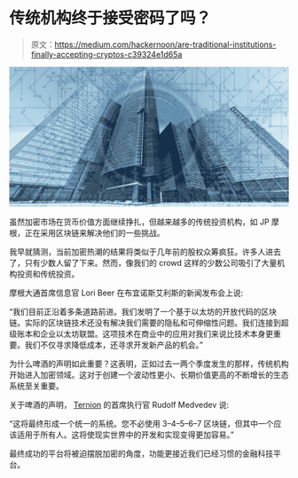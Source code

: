 # 传统机构终于接受密码了吗？

> 原文：<https://medium.com/hackernoon/are-traditional-institutions-finally-accepting-cryptos-c39324e1d65a>

![](img/8fded8ef5713cee7ec7f7d679bc2f7a4.png)

虽然加密市场在货币价值方面继续挣扎，但越来越多的传统投资机构，如 JP 摩根，正在采用区块链来解决他们的一些挑战。

我早就猜测，当前加密热潮的结果将类似于几年前的股权众筹疯狂。许多人进去了，只有少数人留了下来。然而，像我们的 crowd 这样的少数公司吸引了大量机构投资和传统投资。

摩根大通首席信息官 Lori Beer 在布宜诺斯艾利斯的新闻发布会上说:

“我们目前正沿着多条道路前进。我们发明了一个基于以太坊的开放代码的区块链。实际的区块链技术还没有解决我们需要的隐私和可伸缩性问题。我们连接到超级账本和企业以太坊联盟。这项技术在商业中的应用对我们来说比技术本身更重要。我们不仅寻求降低成本，还寻求开发新产品的机会。”

为什么啤酒的声明如此重要？这表明，正如过去一两个季度发生的那样，传统机构开始进入加密领域。这对于创建一个波动性更小、长期价值更高的不断增长的生态系统至关重要。

关于啤酒的声明， [Ternion](https://ternion.io) 的首席执行官 Rudolf Medvedev 说:

“这将最终形成一个统一的系统。您不必使用 3–4–5–6–7 区块链，但其中一个应该适用于所有人。这将使现实世界中的开发和实现变得更加容易。”

最终成功的平台将被迫摆脱加密的角度，功能更接近我们已经习惯的金融科技平台。